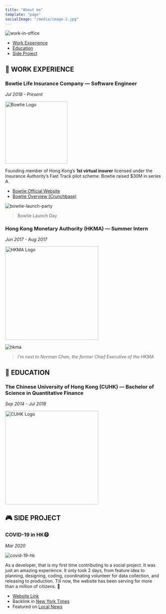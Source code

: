 ```yaml
---
title: "About me"
template: "page"
socialImage: "/media/image-2.jpg"
---
```


![work-in-office](/media/work.jpg "Working")

- [Work Experience](#-work-experience)
- [Education](#-education)
- [Side Project](#-side-project)


## 💼 WORK EXPERIENCE

### Bowtie Life Insurance Company — Software Engineer

*Jul 2018 - Present*

<img src="https://global-uploads.webflow.com/5bc5ba7ad87b1b48b1df5093/5bc94adde6d7e32c0aa78ca6_Logo%20(Original)%20(RGB)%403x-p-500.png" alt="Bowtie Logo" width="200"/>

Founding member of Hong Kong’s **1st virtual insurer** licensed under the Insurance Authority’s Fast Track pilot scheme. Bowtie raised $30M in series A.

* [Bowtie Official Website](https://bowtie.com.hk/)
* [Bowtie Overview (Crunchbase)](https://www.crunchbase.com/organization/bowtie-f901)

![bowtie-launch-party](/media/bowtie-launch.JPG "Bowtie Launch Party")
> Bowtie Launch Day


### Hong Kong Monetary Authority (HKMA) — Summer Intern

*Jun 2017 - Aug 2017*

<img src="https://www.hkma.gov.hk/statics/assets/img/logo.jpg" alt="HKMA Logo" width="300"/>

![hkma](/media/hkma-work.jpg "HKMA Internship")
> *I'm next to Norman Chan, the former Chief Executive of the HKMA*


## 📖 EDUCATION

### The Chinese University of Hong Kong (CUHK) — Bachelor of Science in Quantitative Finance

*Sep 2014 - Jul 2018*

<img src="https://www.cuhk.edu.hk/english/images/cuhk_logo_2x.png?20150907" alt="CUHK Logo" width="300"/>


## 🎮 SIDE PROJECT

### COVID-19 in HK😷

*Mar 2020*

![covid-19-hk](/media/covid19.jpeg "COVID-19 in HK")

As a developer, that is my first time contributing to a social project. It was just an amazing experience. It only took 2 days, from feature idea to planning, designing, coding, coordinating volunteer for data collection, and releasing to production. Till now, the website has been serving for more than a million of citizens. 💪

* [Website Link](https://wars.vote4.hk/en)
* Backlink in [New York Times](https://www.nytimes.com/2020/02/08/opinion/coronavirus-hong-kong.html)
* Featured on [Local News](https://www.youtube.com/watch?v=6OhNuD6qIlo)
